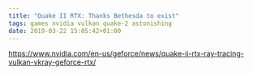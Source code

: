 ```yaml
---
title: "Quake II RTX: Thanks Bethesda to exist"
tags: games nvidia vulkan quake-2 astonishing
date: 2019-03-22 15:05:42+01:00
---
```

https://www.nvidia.com/en-us/geforce/news/quake-ii-rtx-ray-tracing-vulkan-vkray-geforce-rtx/